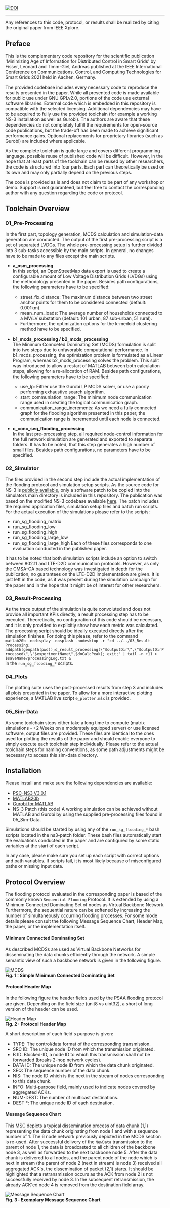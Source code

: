 [![DOI](https://zenodo.org/badge/402388458.svg)](https://zenodo.org/badge/latestdoi/402388458)

---

Any references to this code, protocol, or results shall be realized by citing the original paper from IEEE Xplore.

## **Preface**
This is the complementary code repository for the scientific publication 'Minimizing Age of Information for Distributed Control in Smart Grids' by Fisser, Leonard and Timm-Giel, Andreas published at the IEEE International Conference on Communications, Control, and Computing Technologies for Smart Grids 2021 held in Aachen, Germany.

The provided codebase includes every necessary code to reproduce the results presented in the paper.
While all presented code is made available for public use under GNU GPLv2.0, portions of the code use external software libraries.
External code which is embedded in this repository is compatible with the selected licensing.
Additional dependencies may have to be acquired to fully use the provided toolchain (for example a working NS-3 installation as well as Gurobi).
The authors are aware that these dependencies do not completely fulfill the requirements for open-source code publications, but the trade-off has been made to achieve significant performance gains.
Optional replacements for proprietary libraries (such as Gurobi) are included where applicable.  

As the complete toolchain is quite large and covers different programming language, possible reuse of published code will be difficult.
However, in the hope that at least parts of the toolchain can be reused by other researchers, the code is structured into four parts.
Each part can theoretically be used on its own and may only partially depend on the previous steps.

The code is provided as is and does not claim to be part of any workshop or demo.
Support is not guaranteed, but feel free to contact the corresponding author with any question regarding the code or protocol.

## **Toolchain Overview**
### **01_Pre-Processing**
In the first part, topology generation, MCDS calculation and simulation-data generation are conducted.
The output of the first pre-processing script is a set of separated LVDGs.
The whole pre-processing setup is further divided into 3 sub-tasks accessible by the main scripts.
In general, no changes have to be made to any files except the main scripts. 
- **a_osm_processing**  
In this script, an OpenStreetMap data export is used to create a configurable amount of Low Voltage Distribution Grids (LVDGs) using the methodology presented in the paper.
Besides path configurations, the following parameters have to be specified:
  - street_fix_distance: The maximum distance between two street anchor points for them to be considered connected (default: 0.001km).
  - mean_num_loads: The average number of households connected to a MV/LV substation (default: 101 urban, 87 sub-urban, 51 rural).   
  - Furthermore, the optimization options for the k-medoid clustering method have to be specified.  

- **b1_mcds_processing / b2_mcds_processing**  
The Minimum Connceted Dominating Set (MCDS) formulation is split into two steps due to unfavorable computational performance.
In b1_mcds_processing, the optimization problem is formulated as a Linear Program, whereas b2_mcds_processing solves the problem.
This split was introduced to allow a restart of MATLAB between both calculation steps, allowing for a re-allocation of RAM.
Besides path configurations, the following parameters have to be specified:
  - use_lp: Either use the Gurobi LP MCDS solver, or use a poorly performing exhaustive search algorithm.
  - start_communiation_range: The minimum node communication range used in creating the logical communication graph.
  - communication_range_increments: As we need a fully connected graph for the flooding algorithm presented in this paper, the communication range is incremented until each node is connected.

- **c_conc_seq_flooding_processing**  
In the last pre-processing step, all required node-control information for the full network simulation are generated and exported to separate folders.
It has to be noted, that this step generates a high number of small files.
Besides path configurations, no parameters have to be specified.

### **02_Simulator**
The files provided in the second step include the actual implementation of the flooding protocol and simulation setup scripts.
As the source code for NS-3 is [publicly available](https://www.nsnam.org/), only a software patch to be copied into the simulators main directory is included in this repository.
The publication was based on the modified NS-3 codebase available [here](https://github.com/usnistgov/psc-ns3/tree/v3.0.1).
The patch includes the required application files, simulation setup files and batch run scripts.
For the actual execution of the simulations please refer to the scripts:
- run_sg_flooding_matrix
- run_sg_flooding_low
- run_sg_flooding_high
- run_sg_flooding_large_low
- run_sg_flooding_large_high
Each of these files corresponds to one evaluation conducted in the published paper.

It has to be noted that both simulation scripts include an option to switch between 802.11 and LTE-D2D communication protocols.
However, as only the CMSA-CA based technology was investigated in depth for the publication, no guarantees on the LTE-D2D implementation are given.
It is just left in the code, as it was present during the simulation campaign for the paper and in the hope that it might be of interest for other researchers.

### **03_Result-Processing**
As the trace output of the simulation is quite convoluted and does not provide all important KPIs directly, a result processing step has to be executed.
Theoretically, no configuration of this code should be necessary, and it is only provided to explicitly show how each metric was calculated.
The processing script should be ideally executed directly after the simulation finishes.
For doing this please, refer to the command   
`matlab20b -nodisplay -nosplash -nodesktop -r "cd ../../03_Result-Processing; addpath(genpath(pwd));d_result_processing(\"$outputDir\",\"$outputDirProcessed\",\"$experimentName\",$doCalcPeak); exit;" | tail -n +11 > $saveName/processingLog.txt &
`  
in the `run_sg_flooding_*` scripts.

### **04_Plots**
The plotting suite uses the post-processed results from step 3 and includes all plots presented in the paper.
To allow for a more interactive plotting experience, a MATLAB live script `e_plotter.mlx` is provided.

### **05_Sim-Data**
As some toolchain steps either take a long time to compute (matrix simulations - +2 Weeks on a moderately equipped server) or use licensed software, output files are provided.
These files are identical to the ones used for plotting the results of the paper and should enable everyone to simply execute each toolchain step individually.
Please refer to the actual toolchain steps for naming conventions, as some path adjustments might be necessary to access this sim-data directory.

## **Installation**
Please install and make sure the following dependencies are available:
  - [PSC-NS3 V3.0.1](https://github.com/usnistgov/psc-ns3/tree/v3.0.1)
  - [MATLAB20b](https://de.mathworks.com/products/matlab.html)
  - [Gurobi for MATLAB](https://www.gurobi.com/documentation/9.1/quickstart_mac/matlab_setting_up_grb_for_.html)
  - NS-3 Patch (this code)
A working simulation can be achieved without MATLAB and Gurobi by using the supplied pre-processing files found in 05_Sim-Data.

Simulations should be started by using any of the `run_sg_flooding_*` bash scripts located in the ns3-patch folder.
These bash files automatically start the evaluations conducted in the paper and are configured by some static variables at the start of each script.

In any case, please make sure you set up each script with correct options and path variables. If scripts fail, it is most likely because of misconfigured paths or missing input data.

## **Protocol Overview**
The flooding protocol evaluated in the corresponding paper is based of the commonly known `Sequential Flooding` Protocol.
It is extended by using a Minimum Connected Dominating Set of nodes as Virtual Backbone Network.
Furthermore, the sequential nature can be softened by increasing the number of simultaneously occurring flooding processes.
For some mode details please consult the following Message Sequence Chart, Header Map, the paper, or the implementation itself.

#### **Minimum Connected Dominating Set**
As described MCDSs are used as Virtual Backbone Networks for disseminating the data chunks efficiently through the network.
A simple semantic view of such a backbone network is given in the following figure.    

![MCDS](00_Materials/MCDS-MCDS.png)  
**Fig. 1 : Simple Minimum Connected Dominating Set** 

#### **Protocol Header Map**
In the following figure the header fields used by the PSAA flooding protocol are given.
Depending on the field size (unit8 vs uint32), a short of long version of the header can be used.

![Header Map](00_Materials/headerMap.png)  
**Fig. 2 : Protocol Header Map** 

A short description of each field's purpose is given:
- TYPE: The control/data format of the corresponding transmission.
- SRC ID: The unique node ID from which the transmission originated.
- B ID: Blocked-ID, a node ID to which this transmission shall not be forwarded (breaks 2-hop network cycles).
- DATA ID: The unique node ID from which the data chunk originated.
- SEQ: The sequence number of the data chunk.
- NIS: The node ID which is the next in the stream of nodes corresponding to this data chunk.
- INFO: Multi-purpose field, mainly used to indicate nodes covered by aggregated ACKs.
- NUM-DEST: The number of multicast destinations.
- DEST *: The unique node ID of each destination.

#### **Message Sequence Chart**
This MSC depicts a typical dissemination process of data chunk (1,1) representing the data chunk originating from node 1 and with a sequence number of 1.
The 6 node network previously depicted in the MCDS section is re-used.
After successful delivery of the `NewData` transmission to the parent of node 1, the data is broadcasted to all children of the backbone node 3, as well as forwarded to the next backbone node 5.
After the data chunk is delivered to all nodes, and the parent node of the node which is next in stream (the parent of node 2 (next in stream) is node 3) received all aggregated ACK's, the dissemination of packet (2,1) starts.
It should be highlighted that a retransmission occurs as the ACK from node 2 is not successfully received by node 3.
In the subsequent retransmission, the already ACK'ed node 4 is removed from the destination field array. 

![Message Sequence Chart](00_Materials/MSC.png)  
**Fig. 3 : Exemplary Message Sequence Chart** 


















